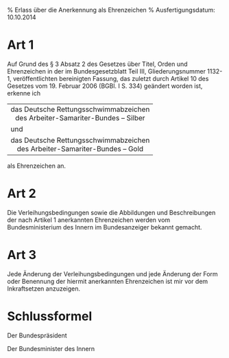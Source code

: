 % Erlass über die Anerkennung als Ehrenzeichen
% Ausfertigungsdatum: 10.10.2014
 
# Art 1

Auf Grund des § 3 Absatz 2 des Gesetzes über Titel, Orden und Ehrenzeichen in der im Bundesgesetzblatt Teil III, Gliederungsnummer 1132-1, veröffentlichten bereinigten Fassung, das zuletzt durch Artikel 10 des Gesetzes vom 19. Februar 2006 (BGBl. I S. 334) geändert worden ist, erkenne ich  

<table width="100%" style="border: none;">
<tbody data-valign="top">
<tr class="odd">
<td style="text-align: center;" data-valign="top" data-charoff="50">das Deutsche Rettungsschwimmabzeichen<br />
des Arbeiter-Samariter-Bundes – Silber</td>
</tr>
<tr class="even">
<td style="text-align: left;" data-valign="top" data-charoff="50">und</td>
</tr>
<tr class="odd">
<td style="text-align: center;" data-valign="top" data-charoff="50">das Deutsche Rettungsschwimmabzeichen<br />
des Arbeiter-Samariter-Bundes – Gold</td>
</tr>
</tbody>
</table>

  
als Ehrenzeichen an.

# Art 2

Die Verleihungsbedingungen sowie die Abbildungen und Beschreibungen der nach Artikel 1 anerkannten Ehrenzeichen werden vom Bundesministerium des Innern im Bundesanzeiger bekannt gemacht.

# Art 3

Jede Änderung der Verleihungsbedingungen und jede Änderung der Form oder Benennung der hiermit anerkannten Ehrenzeichen ist mir vor dem Inkraftsetzen anzuzeigen.

# Schlussformel

Der Bundespräsident  

Der Bundesminister des Innern
